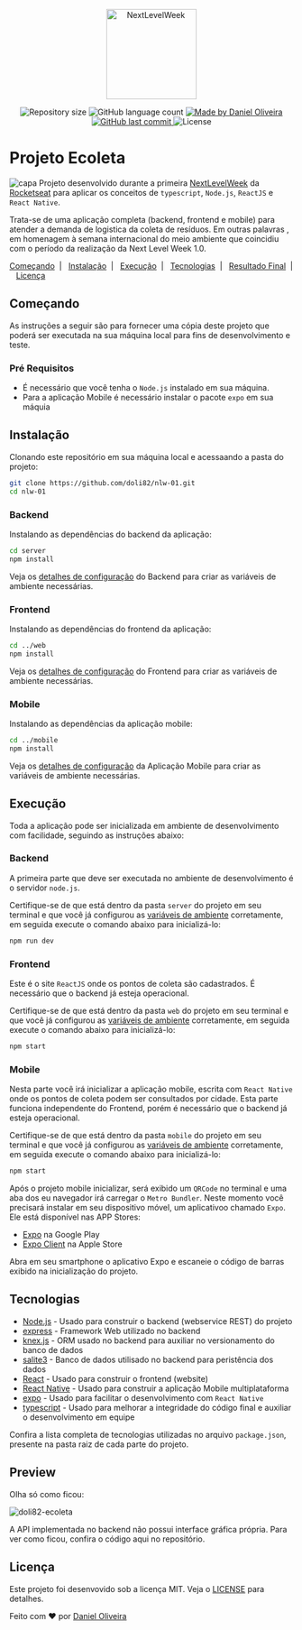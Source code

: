 <p align="center">
    <img alt="NextLevelWeek" title="#NextLevelWeek" src="https://user-images.githubusercontent.com/39415174/83923322-5f890f80-a758-11ea-88fa-9df8c50630b9.png" width="160px" />
</p>
<p align="center">
    <img alt="Repository size" src="https://img.shields.io/github/repo-size/doli82/nlw-01?style=plastic" />
    <img alt="GitHub language count" src="https://img.shields.io/github/languages/count/doli82/nlw-01?color=brightgreen&style=plastic" />    
  <a href="https://www.linkedin.com/in/doli/">
    <img alt="Made by Daniel Oliveira" src="https://img.shields.io/badge/made%20by-doli82-important?style=plastic">
  </a>
  <a href="https://github.com/doli82/nlw-01/commits/master">
    <img alt="GitHub last commit" src="https://img.shields.io/github/last-commit/DanielObara/NLW-1.0?style=plastic">
  </a>
  <img alt="License" src="https://img.shields.io/badge/license-MIT-brightgreen?style=plastic">
</p>

# Projeto Ecoleta
![capa](https://user-images.githubusercontent.com/39415174/83946739-0fa65900-a7e9-11ea-9433-219ec85b1ed1.jpg)
Projeto desenvolvido durante a primeira [NextLevelWeek](https://nextlevelweek.com/) da [Rocketseat](https://rocketseat.com.br) para aplicar os conceitos de `typescript`, `Node.js`, `ReactJS` e `React Native`.

Trata-se de uma aplicação completa (backend, frontend e mobile) para atender a demanda de logistica da coleta de resíduos. Em outras palavras , em homenagem à semana internacional do meio ambiente que coincidiu com o período da realização da Next Level Week 1.0.
  
  [Começando](#-começando)&nbsp;&nbsp;|&nbsp;&nbsp;
  [Instalação](#-instalação)&nbsp;&nbsp;|&nbsp;&nbsp;
  [Execução](#-execução)&nbsp;&nbsp;|&nbsp;&nbsp;
  [Tecnologias](#-tecnologias)&nbsp;&nbsp;|&nbsp;&nbsp;
  [Resultado Final](#-resultado-final)&nbsp;&nbsp;|&nbsp;&nbsp;
  [Licença](#-licença)  

## Começando
As instruções a seguir são para fornecer uma cópia deste projeto que poderá ser executada na sua máquina local para fins de desenvolvimento e teste.

### Pré Requisitos

* É necessário que você tenha o `Node.js` instalado em sua máquina. 
* Para a aplicação Mobile é necessário instalar o pacote `expo` em sua máquia

## Instalação

Clonando este repositório em sua máquina local e acessaando a pasta do projeto:

```bash
git clone https://github.com/doli82/nlw-01.git
cd nlw-01
```

### Backend
Instalando as dependências do backend da aplicação:

```bash
cd server
npm install
```
Veja os [detalhes de configuração](./server/README.md) do Backend para criar as variáveis de ambiente necessárias.

### Frontend

Instalando as dependências do frontend da aplicação:

```bash
cd ../web
npm install
```
Veja os [detalhes de configuração](./web/README.md) do Frontend para criar as variáveis de ambiente necessárias.

### Mobile

Instalando as dependências da aplicação mobile:

```bash
cd ../mobile
npm install
```
Veja os [detalhes de configuração](./mobile/README.md) da Aplicação Mobile para criar as variáveis de ambiente necessárias.

## Execução
Toda a aplicação pode ser inicializada em ambiente de desenvolvimento com facilidade, seguindo as instruções abaixo:

### Backend
A primeira parte que deve ser executada no ambiente de desenvolvimento é o servidor `node.js`. 

Certifique-se de que está dentro da pasta `server` do projeto em seu terminal e que você já configurou as [variáveis de ambiente](./server/README.md) corretamente, em seguida execute o comando abaixo para inicializá-lo:

```bash
npm run dev
```

### Frontend
Este é o site `ReactJS` onde os pontos de coleta são cadastrados. É necessário que o backend já esteja operacional. 

Certifique-se de que está dentro da pasta `web` do projeto em seu terminal e que você já configurou as [variáveis de ambiente](./web/README.md) corretamente, em seguida execute o comando abaixo para inicializá-lo:

```bash
npm start
```
### Mobile
Nesta parte você irá inicializar a aplicação mobile, escrita com `React Native` onde os pontos de coleta podem ser consultados por cidade. Esta parte funciona independente do Frontend, porém é necessário que o backend já esteja operacional. 

Certifique-se de que está dentro da pasta `mobile` do projeto em seu terminal e que você já configurou as [variáveis de ambiente](./mobile/README.md) corretamente, em seguida execute o comando abaixo para inicializá-lo:

```bash
npm start
```
Após o projeto mobile inicializar, será exibido um `QRCode` no terminal e uma aba dos eu navegador irá carregar o `Metro Bundler`. Neste momento você precisará instalar em seu dispositivo móvel, um aplicativoo chamado `Expo`.
Ele está disponível nas APP Stores:

- [Expo](https://play.google.com/store/apps/details?id=host.exp.exponent) na Google Play
- [Expo Client](https://apps.apple.com/br/app/expo-client/id982107779) na Apple Store

Abra em seu smartphone o aplicativo Expo e escaneie o código de barras exibido na inicialização do projeto.


## Tecnologias

* [Node.js](https://nodejs.org/) - Usado para construir o backend (webservice REST) do projeto
* [express](https://expressjs.com/) - Framework Web utilizado no backend
* [knex.js](http://knexjs.org/) - ORM usado no backend para auxiliar no versionamento do banco de dados
* [salite3](https://www.sqlite.org/) - Banco de dados utilisado no backend para peristência dos dados
* [React](https://reactjs.org/) - Usado para construir o frontend (website)
* [React Native](https://reactnative.dev/) - Usado para construir a aplicação Mobile multiplataforma
* [expo](https://expo.io/) - Usado para facilitar o desenvolvimento com `React Native`
* [typescript](https://www.typescriptlang.org/) - Usado para melhorar a integridade do código final e auxiliar o desenvolvimento em equipe

Confira a lista completa de tecnologias utilizadas no arquivo `package.json`, presente na pasta raiz de cada parte do projeto.

## Preview
Olha só como ficou:

![doli82-ecoleta](https://user-images.githubusercontent.com/39415174/83953042-97a15880-a813-11ea-9813-71ed48446b2c.gif)

A API implementada no backend não possui interface gráfica própria. Para ver como ficou, confira o código aqui no repositório.

## Licença

Este projeto foi desenvovido sob a licença MIT. Veja o [LICENSE](./LICENSE) para detalhes.


Feito com ♥ por [Daniel Oliveira](https://www.linkedin.com/in/doli/)
